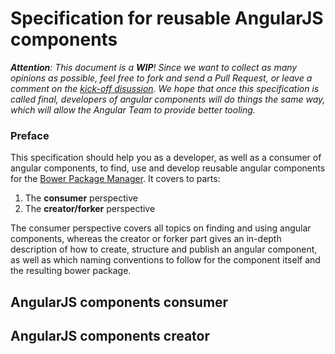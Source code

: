 # Specification for reusable AngularJS components

_**Attention**: This document is a **WIP**! Since we want to collect as many opinions as possible, feel free to fork and send a Pull Request, or leave a comment on the [kick-off disussion](https://gist.github.com/PascalPrecht/5411171). We hope that once this specification is called final, developers of angular components will do things the same way, which will allow the Angular Team to provide better tooling._

### Preface
This specification should help you as a developer, as well as a consumer of angular components, to find, use and develop reusable angular components for the [Bower Package Manager](http://bower.io). It covers to parts:

1. The **consumer** perspective
2. The **creator/forker** perspective

The consumer perspective covers all topics on finding and using angular components, whereas the creator or forker part gives an in-depth description of how to create, structure and publish an angular component, as well as which naming conventions to follow for the component itself and the resulting bower package.

## AngularJS components consumer




## AngularJS components creator
